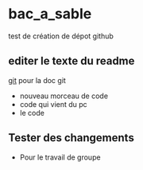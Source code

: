 # bac_a_sable
test de création de dépot github
## editer le texte du readme
[git](https://git-scm.com/) pour la doc git
- nouveau morceau de code
- code qui vient du pc
- le code

## Tester des changements
- Pour le travail de groupe
